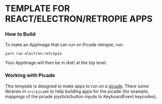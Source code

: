 # TEMPLATE FOR REACT/ELECTRON/RETROPIE APPS

### How to Build

To make an AppImage that can run on Picade retropie, run:

`yarn run electron:retropie`

Your AppImage will then be in dist/ at the top level.

### Working with Picade

This template is designed to make apps to run on a [picade](https://learn.pimoroni.com/picade). There some libraries in `src/picade` to help building apps for the picade (for example, mappings of the picade joystick/button inputs to KeyboardEvent keycodes).
